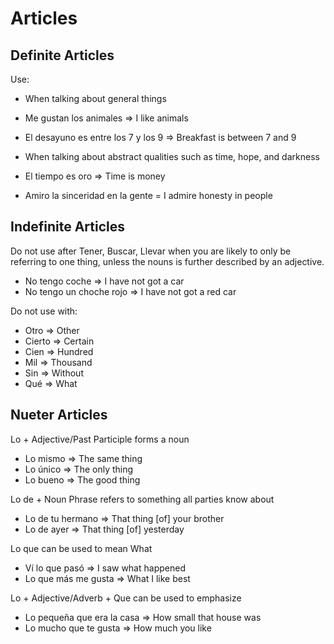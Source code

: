 Articles
========

Definite Articles
-----------------

Use:

 - When talking about general things
  - Me gustan los animales => I like animals
  - El desayuno es entre los 7 y los 9 => Breakfast is between 7 and 9

 - When talking about abstract qualities such as time, hope, and darkness
  - El tiempo es oro => Time is money
  - Amiro la sinceridad en la gente = I admire honesty in people

Indefinite Articles
-------------------

Do not use after Tener, Buscar, Llevar when you are likely to only be referring to one thing, unless the nouns is further described by an adjective.
 - No tengo coche => I have not got a car
 - No tengo un choche rojo => I have not got a red car

Do not use with:
 - Otro => Other
 - Cierto => Certain
 - Cien => Hundred
 - Mil => Thousand
 - Sin => Without
 - Qué => What

Nueter Articles
---------------

Lo + Adjective/Past Participle forms a noun
 - Lo mismo => The same thing
 - Lo único => The only thing
 - Lo bueno => The good thing

Lo de + Noun Phrase refers to something all parties know about
 - Lo de tu hermano => That thing [of] your brother
 - Lo de ayer => That thing [of] yesterday

Lo que can be used to mean What
 - Ví lo que pasó => I saw what happened
 - Lo que más me gusta => What I like best

Lo + Adjective/Adverb + Que can be used to emphasize
 - Lo pequeña que era la casa => How small that house was
 - Lo mucho que te gusta => How much you like

